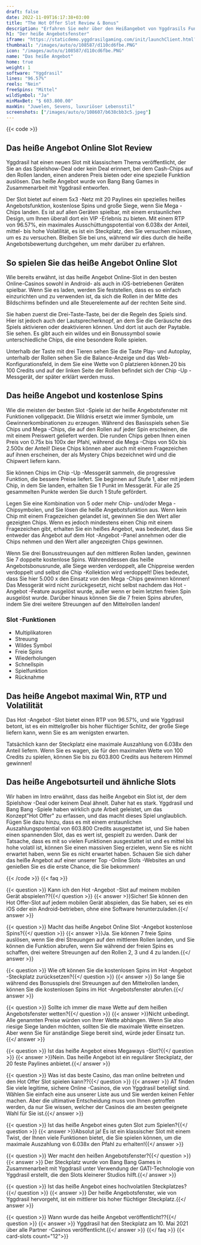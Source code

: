 ```yaml
---
draft: false
date: 2022-11-09T16:17:38+03:00
title: "The Hot Offer Slot Review & Bonus"
description: "Erfahren Sie mehr über den Heißangebot von Yggdrasils Funktionen, Volatilität, Auszahlungen, RTP und erhalten Sie kostenlose Spins und Casino -Boni von den besten Online -Casinos!"
h1: "Der heiße Angebotsfenster"
iframe: "https://staticdemo.yggdrasilgaming.com/init/launchClient.html?gameid=1054&lang=en&currency=EUR&org=Demo&key=&fullscreen=yes"
thumbnail: "/images/auto/o/108587/d110cd6fbe.PNG"
icon: "/images/auto/o/108587/d110cd6fbe.PNG"
name: "Das heiße Angebot"
home: true
weight: 1
software: "Yggdrasil"
lines: "96.57%"
reels: "Nein"
freeSpins: "Mittel"
wildSymbol: "Ja"
minMaxBet: "$ 603.800.00"
maxWin: "Juwelen, Sevens, luxuriöser Lebensstil"
screenshots: ["/images/auto/o/108607/b638cbb3c5.jpeg"]
---
```


{{< code >}}<h2>Das heiße Angebot Online Slot Review</h2><p>Yggdrasil hat einen neuen Slot mit klassischem Thema veröffentlicht, der Sie an das Spielshow-Deal oder kein Deal erinnert, bei dem Cash-Chips auf den Rollen landen, einen anderen Preis bieten oder eine spezielle Funktion auslösen. Das heiße Angebot wurde von Bang Bang Games in Zusammenarbeit mit Yggdrasil entworfen.</p><p>Der Slot bietet auf einem 5x3 -Netz mit 20 Paylines ein spezielles heißes Angebotsfunktion, kostenlose Spins und große Siege, wenn Sie Mega -Chips landen. Es ist auf allen Geräten spielbar, mit einem erstaunlichen Design, um Ihnen überall dort ein VIP -Erlebnis zu bieten. Mit einem RTP von 96.57%, ein maximales Ausschüttungspotential von 6.038x der Anteil, mittel- bis hohe Volatilität, es ist ein Steckplatz, den Sie versuchen müssen, um es zu versuchen. Bleiben Sie bei uns, während wir dies durch die heiße Angebotsbewertung durchgehen, um mehr darüber zu erfahren.</p><h2>So spielen Sie das heiße Angebot Online Slot</h2><p>Wie bereits erwähnt, ist das heiße Angebot Online-Slot in den besten Online-Casinos sowohl in Android- als auch in iOS-betriebenen Geräten spielbar. Wenn Sie es laden, werden Sie feststellen, dass es so einfach einzurichten und zu verwenden ist, da sich die Rollen in der Mitte des Bildschirms befinden und alle Steuerelemente auf der rechten Seite sind.</p><p>Sie haben zuerst die Drei-Taste-Taste, bei der die Regeln des Spiels sind. Hier ist jedoch auch der Lautsprecherknopf, an dem Sie die Geräusche des Spiels aktivieren oder deaktivieren können. Und dort ist auch der Paytable. Sie sehen. Es gibt auch ein wildes und ein Bonussymbol sowie unterschiedliche Chips, die eine besondere Rolle spielen.</p><p>Unterhalb der Taste mit drei Tieren sehen Sie die Taste Play- und Autoplay, unterhalb der Rollen sehen Sie die Balance-Anzeige und das Web-Konfigurationsfeld, in dem Sie eine Wette von 0 platzieren können.20 bis 100 Credits und auf der linken Seite der Rollen befindet sich der Chip -Up -Messgerät, der später erklärt werden muss.</p><h2>Das heiße Angebot und kostenlose Spins</h2><p>Wie die meisten der besten Slot -Spiele ist der heiße Angebotsfenster mit Funktionen vollgepackt. Die Wildnis ersetzt wie immer Symbole, um Gewinnerkombinationen zu erzeugen. Während des Basisspiels sehen Sie Chips und Mega -Chips, die auf den Rollen auf jeder Spin erscheinen, die mit einem Preiswert geliefert werden. Die runden Chips geben Ihnen einen Preis von 0.75x bis 100x der Pfahl, während die Mega -Chips von 50x bis 2.500x der Anteil! Diese Chips können aber auch mit einem Fragezeichen auf ihnen erscheinen, der als Mystery Chips bezeichnet wird und die Chipwert liefern kann.</p><p>Sie können Chips im Chip -Up -Messgerät sammeln, die progressive Funktion, die bessere Preise liefert. Sie beginnen auf Stufe 1, aber mit jedem Chip, in dem Sie landen, erhalten Sie 1 Punkt im Messgerät. Für alle 25 gesammelten Punkte werden Sie durch 1 Stufe gefördert.</p><p>Legen Sie eine Kombination von 5 oder mehr Chip- und/oder Mega -Chipsymbolen, und Sie lösen die heiße Angebotsfunktion aus. Wenn kein Chip mit einem Fragezeichen gelandet ist, gewinnen Sie den Wert aller gezeigten Chips. Wenn es jedoch mindestens einen Chip mit einem Fragezeichen gibt, erhalten Sie ein heißes Angebot, was bedeutet, dass Sie entweder das Angebot auf dem Hot -Angebot -Panel annehmen oder die Chips nehmen und den Wert aller angezeigten Chips gewinnen.</p><p>Wenn Sie drei Bonusstreuungen auf den mittleren Rollen landen, gewinnen Sie 7 doppelte kostenlose Spins. Währenddessen das heiße Angebotsbonusrunde, alle Siege werden verdoppelt, alle Chippreise werden verdoppelt und selbst die Chip -Kollektion wird verdoppelt! Dies bedeutet, dass Sie hier 5.000 x den Einsatz von den Mega -Chips gewinnen können! Das Messgerät wird nicht zurückgesetzt, nicht selbst nachdem das Hot -Angebot -Feature ausgelöst wurde, außer wenn er beim letzten freien Spin ausgelöst wurde. Darüber hinaus können Sie die 7 freien Spins abrufen, indem Sie drei weitere Streuungen auf den Mittelrollen landen!</p><h3>
Slot -Funktionen</h3><ul>
<li></span>
Multiplikatoren</li>
<li></span>
Streuung</li>
<li></span>
Wildes Symbol</li>
<li></span>
Freie Spins</li>
<li></span>
Wiederholungen</li>
<li></span>
Schnellspin</li>
<li></span>
Spielfunktion</li>
<li></span>
Rücknahme</li></ul><h2>Das heiße Angebot maximal Win, RTP und Volatilität</h2><p>Das Hot -Angebot -Slot bietet einen RTP von 96.57%, und wie Yggdrasil betont, ist es ein mittelgroßer bis hoher flüchtiger Schlitz, der große Siege liefern kann, wenn Sie es am wenigsten erwarten.</p><p>Tatsächlich kann der Steckplatz eine maximale Auszahlung von 6.038x den Anteil liefern. Wenn Sie es wagen, sie für den maximalen Wette von 100 Credits zu spielen, können Sie bis zu 603.800 Credits aus heiterem Himmel gewinnen!</p><h2>Das heiße Angebotsurteil und ähnliche Slots</h2><p>Wir haben im Intro erwähnt, dass das heiße Angebot ein Slot ist, der dem Spielshow -Deal oder keinem Deal ähnelt. Daher hat es stark. Yggdrasil und Bang Bang -Spiele haben wirklich gute Arbeit geleistet, um das Konzept"Hot Offer" zu erfassen, und das macht dieses Spiel unglaublich. Fügen Sie dazu hinzu, dass es mit einem erstaunlichen Auszahlungspotential von 603.800 Credits ausgestattet ist, und Sie haben einen spannenden Slot, das es wert ist, gespielt zu werden. Dank der Tatsache, dass es mit so vielen Funktionen ausgestattet ist und es mittel bis hohe volatil ist, können Sie einen massiven Sieg erzielen, wenn Sie es nicht erwartet haben, wenn Sie es nicht erwartet haben. Schauen Sie sich daher das heiße Angebot auf einer unserer Top -Online Slots -Websites an und genießen Sie es die erste Chance, die Sie bekommen!</p>
{{< /code >}}
{{< faq >}}

{{< question >}} Kann ich den Hot -Angebot -Slot auf meinem mobilen Gerät abspielen??{{</ question >}}
{{< answer >}}Sicher! Sie können den Hot Offer-Slot auf jedem mobilen Gerät abspielen, das Sie haben, sei es ein iOS oder ein Android-betrieben, ohne eine Software herunterzuladen.{{</ answer >}}

{{< question >}} Macht das heiße Angebot Online Slot -Angebot kostenlose Spins?{{</ question >}}
{{< answer >}}Ja. Sie können 7 freie Spins auslösen, wenn Sie drei Streuungen auf den mittleren Rollen landen, und Sie können die Funktion abrufen, wenn Sie während der freien Spins es schaffen, drei weitere Streuungen auf den Rollen 2, 3 und 4 zu landen.{{</ answer >}}

{{< question >}} Wie oft können Sie die kostenlosen Spins im Hot -Angebot -Steckplatz zurücksetzen?{{</ question >}}
{{< answer >}} So lange Sie während des Bonusspiels drei Streuungen auf den Mittelrollen landen, können Sie die kostenlosen Spins im Hot -Angebotsfenster abrufen.{{</ answer >}}

{{< question >}} Sollte ich immer die maxe Wette auf dem heißen Angebotsfenster wetten?{{</ question >}}
{{< answer >}}Nicht unbedingt. Alle genannten Preise würden von Ihrer Wette abhängen. Wenn Sie also riesige Siege landen möchten, sollten Sie die maximale Wette einsetzen. Aber wenn Sie für anständige Siege bereit sind, würde jeder Einsatz tun.{{</ answer >}}

{{< question >}} Ist das heiße Angebot eines Megaways -Slot?{{</ question >}}
{{< answer >}}Nein. Das heiße Angebot ist ein regulärer Steckplatz, der 20 feste Paylines anbietet.{{</ answer >}}

{{< question >}} Was ist das beste Casino, das man online beitreten und den Hot Offer Slot spielen kann??{{</ question >}}
{{< answer >}} AT finden Sie viele legitime, sichere Online -Casinos, die von Yggdrasil beteiligt sind. Wählen Sie einfach eine aus unserer Liste aus und Sie werden keinen Fehler machen. Aber die ultimative Entscheidung muss von Ihnen getroffen werden, da nur Sie wissen, welcher der Casinos die am besten geeignete Wahl für Sie ist.{{</ answer >}}

{{< question >}} Ist das heiße Angebot eines guten Slot zum Spielen?{{</ question >}}
{{< answer >}}Absolut ja! Es ist ein klassischer Slot mit einem Twist, der Ihnen viele Funktionen bietet, die Sie spielen können, um die maximale Auszahlung von 6.038x den Pfahl zu erhalten!{{</ answer >}}

{{< question >}} Wer macht den heißen Angebotsfenster?{{</ question >}}
{{< answer >}} Der Steckplatz wurde von Bang Bang Games in Zusammenarbeit mit Yggdrasil unter Verwendung der GATI-Technologie von Yggdrasil erstellt, die den Slots kleinerer Studios hilft.{{</ answer >}}

{{< question >}} Ist das heiße Angebot eines hochvolatilen Steckplatzes?{{</ question >}}
{{< answer >}} Der heiße Angebotsfenster, wie von Yggdrasil hervorgeht, ist ein mittlerer bis hoher flüchtiger Steckplatz.{{</ answer >}}

{{< question >}} Wann wurde das heiße Angebot veröffentlicht??{{</ question >}}
{{< answer >}} Yggdrasil hat den Steckplatz am 10. Mai 2021 über alle Partner -Casinos veröffentlicht.{{</ answer >}}
{{</ faq >}}
{{< card-slots count="12">}}